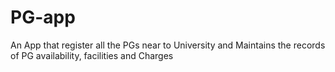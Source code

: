 # PG-app
An App that register all the PGs near to University and Maintains the records of PG availability, facilities and Charges
